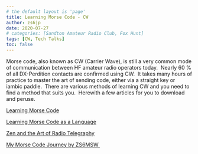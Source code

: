 ```yaml
---
# the default layout is 'page'
title: Learning Morse Code - CW
author: zs6jp
date: 2020-07-27
# categories: [Sandton Amateur Radio Club, Fox Hunt]
tags: [CW, Tech Talks]
toc: false
---
```


Morse code, also known as CW (Carrier Wave), is still a very common mode of communication between HF amateur radio operators today.  Nearly 60 % of all DX-Perdition contacts are confirmed using CW.  It takes many hours of practice to master the art of sending code, either via a straight key or iambic paddle.  There are various methods of learning CW and you need to find a method that suits you.  Herewith a few articles for you to download and peruse.

[Learning Morse Code](/assets/techtalks/Learning_Morse_Code.pdf)

[Learning Morse Code as a Language](/assets/techtalks/LearningMorseCodeasaLanguageVersion2.6June2015.pdf)

[Zen and the Art of Radio Telegraphy](/assets/techtalks/ZART_r20101008m.pdf)

[My Morse Code Journey by ZS6MSW ](/assets/techtalks/ZS6MSW%20MY%20CW%20Journey.pdf)